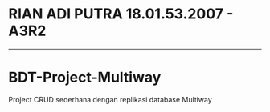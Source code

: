 # RIAN ADI PUTRA 18.01.53.2007 - A3R2
-----------------------------------------------------------------------------------
# BDT-Project-Multiway
Project CRUD sederhana dengan replikasi database Multiway
